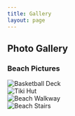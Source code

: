 ```yaml
---
title: Gallery
layout: page
---
```

## Photo Gallery

### Beach Pictures
![Basketball Deck](https://lwflouisa.github.io/NumeroHexDiaries/Gallery/images/2021-10-24-basketballdeck)<br />
![Tiki Hut](https://lwflouisa.github.io/NumeroHexDiaries/Gallery/images/2021-10-25-tikihut)<br />
![Beach Walkway](https://lwflouisa.github.io/NumeroHexDiaries/Gallery/images/2021-10-24-beachwalkway)<br />
![Beach Stairs](https://lwflouisa.github.io/NumeroHexDiaries/Gallery/images/2021-10-24-beachstairs)<br />

